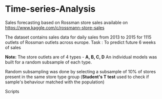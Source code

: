 # Time-series-Analysis

Sales forecasting based on Rossman store sales available on https://www.kaggle.com/c/rossmann-store-sales

The dataset contains sales data for daily sales from 2013 to 2015 for 1115 outlets of Rossman outlets across europe.
Task : To predict future 6 weeks of sales 

**Note:** The store outlets are of 4 types - **A, B, C, D**
An individual models was built for a random subsample of each type.

Random subsampling was done by selecting a subsample of 10% of stores present in the same store type group
(**Student's T test** used to check if sample's behaviour matched with the population)

Scripts

